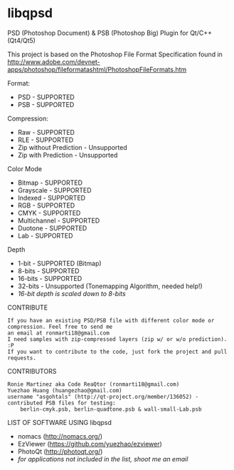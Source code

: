 libqpsd
=======

PSD (Photoshop Document) & PSB (Photoshop Big) Plugin for Qt/C++ (Qt4/Qt5)


This project is based on the Photoshop File Format Specification found in http://www.adobe.com/devnet-apps/photoshop/fileformatashtml/PhotoshopFileFormats.htm

Format:
- PSD - SUPPORTED
- PSB - SUPPORTED
	
Compression:
- Raw - SUPPORTED
- RLE - SUPPORTED
- Zip without Prediction - Unsupported
- Zip with Prediction - Unsupported
	
Color Mode
- Bitmap - SUPPORTED
- Grayscale - SUPPORTED
- Indexed - SUPPORTED
- RGB - SUPPORTED
- CMYK - SUPPORTED
- Multichannel - SUPPORTED
- Duotone - SUPPORTED
- Lab - SUPPORTED
	
Depth
- 1-bit - SUPPORTED (Bitmap)
- 8-bits - SUPPORTED
- 16-bits - SUPPORTED
- 32-bits - Unsupported (Tonemapping Algorithm, needed help!)
- *16-bit depth is scaled down to 8-bits*


CONTRIBUTE

	If you have an existing PSD/PSB file with different color mode or compression. Feel free to send me
	an email at ronmarti18@gmail.com
	I need samples with zip-compressed layers (zip w/ or w/o prediction). :P
	If you want to contribute to the code, just fork the project and pull requests.

CONTRIBUTORS

	Ronie Martinez aka Code ReaQtor (ronmarti18@gmail.com)
	Yuezhao Huang (huangezhao@gmail.com)
	username "asgohtals" (http://qt-project.org/member/136052) - contributed PSB files for testing: 
		berlin-cmyk.psb, berlin-quadtone.psb & wall-small-Lab.psb

LIST OF SOFTWARE USING libqpsd
- nomacs (http://nomacs.org/)
- EzViewer (https://github.com/yuezhao/ezviewer)
- PhotoQt (http://photoqt.org/)
- *for applications not included in the list, shoot me an email*
